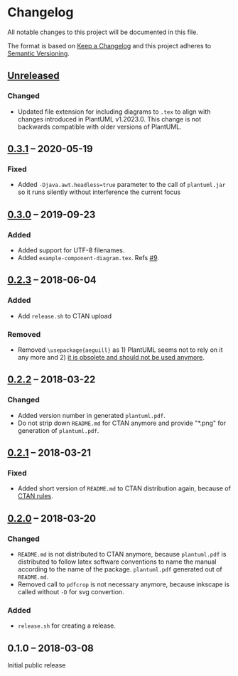 # Changelog

All notable changes to this project will be documented in this file.

The format is based on [Keep a Changelog](http://keepachangelog.com/)
and this project adheres to [Semantic Versioning](http://semver.org/).

## [Unreleased]

### Changed

- Updated file extension for including diagrams to `.tex` to align with changes
  introduced in PlantUML v1.2023.0. This change is not backwards compatible with
  older versions of PlantUML.

## [0.3.1] – 2020-05-19

### Fixed

- Added `-Djava.awt.headless=true` parameter to the call of `plantuml.jar` so it runs silently without interference
 the current focus

## [0.3.0] – 2019-09-23

### Added

- Added support for UTF-8 filenames.
- Added `example-component-diagram.tex`. Refs [#9](https://github.com/koppor/plantuml/issues/9).

## [0.2.3] – 2018-06-04

### Added

- Add `release.sh` to CTAN upload

### Removed

- Removed `\usepackage{aeguill}` as 1) PlantUML seems not to rely on it any more and 2) [it is obsolete and should not be used anymore](https://tex.stackexchange.com/a/5901/9075).

## [0.2.2] – 2018-03-22

### Changed

- Added version number in generated `plantuml.pdf`.
- Do not strip down `README.md` for CTAN anymore and provide "*.png" for generation of `plantuml.pdf`.

## [0.2.1] – 2018-03-21

### Fixed

- Added short version of `README.md` to CTAN distribution again, because of [CTAN rules](https://mirror.informatik.hs-fulda.de/tex-archive/help/ctan/CTAN-upload-addendum.html#readme).

## [0.2.0] – 2018-03-20

### Changed

- `README.md` is not distributed to CTAN anymore, because `plantuml.pdf` is distributed to follow latex software conventions to name the manual according to the name of the package.
  `plantuml.pdf` generated out of `README.md`.
- Removed call to `pdfcrop` is not necessary anymore, because inkscape is called without `-D` for svg convertion.

### Added

- `release.sh` for creating a release.

## 0.1.0 – 2018-03-08

Initial public release

[unreleased]: https://github.com/koppor/plantuml/compare/0.3.1...HEAD
[0.3.1]: https://github.com/koppor/plantuml/compare/0.3.0...0.3.1
[0.3.0]: https://github.com/koppor/plantuml/compare/0.2.3...0.3.0
[0.2.3]: https://github.com/koppor/plantuml/compare/0.2.2...0.2.3
[0.2.2]: https://github.com/koppor/plantuml/compare/0.2.1...0.2.2
[0.2.1]: https://github.com/koppor/plantuml/compare/0.2.0...0.2.1
[0.2.0]: https://github.com/koppor/plantuml/compare/0.1.0...0.2.0

<!-- markdownlint-disable-file MD024 -->

